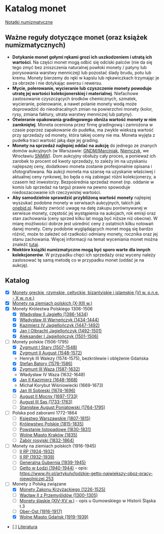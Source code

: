 
# Katalog monet

[Notatki numizmatyczne](https://numizmatyka.satola.net)

## Ważne reguły dotyczące monet (oraz książek numizmatycznych)
- **Dotykanie monet gołymi rękami grozi ich uszkodzeniem i utratą ich wartości**. Na części monet mogą odbić się odciski palców (nie da się tego zmyć bez zniszczenia naturalnej powłoki monety / patyny lub porysowania warstwy menniczej) lub pozostać ślady brudu, potu lub kremu. Monety bierzemy do ręki w kapslu lub rękawiczkach trzymając je za obrzeże i nie dotykając awersu i rewersu.
- **Mycie, polerowanie, wycieranie lub czyszczenie monety powoduje utratę jej wartości kolekcjonerskiej i materialnej**. Niefachowe zastosowanie czyszczących środków chemicznych, szmatek, wycieranie, polerowanie, a nawet polanie monety wodą może doprowadzić do nieodracalnych zmian na powierzchni monety (kolor, rysy, zmiana faktury, utrata warstwy menniczej lub patyny).
- **Otwieranie opakowania gradingowego obniża wartość monety w nim zamkniętej**. Moneta oceniona przez firmę gradingową i zamrożona w czasie poprzez zapakowanie do pudełka, ma zwykle wiekszą wartość przy sprzedaży od monety, która takiej oceny nie ma. Moneta wyjęta z pudełka traci wartość jaką daje jej grading.
- **Monety na sprzedaż najlepiej oddać na aukcję** do jednego ze znanych domów aukcyjnych (w Warszawie: [GNDM/Marciniak](https://marciniakaukcje.pl), [Niemczyk](https://niemczyk.pl/), we Wrocławiu [SNMW](https://snmw.pl/)). Dom aukcyjny obsłuży cały proces, a ponieważ ich zarobek to procent od kwoty sprzedaży, to zależy im na uzyskaniu najlepszej ceny, dodatkowo moneta zostanie profesjonalnie opisana i sfotografowana. Na aukcji moneta ma szansę na uzyskanie właściwej i aktualnej ceny rynkowej, bo będa o nią zabiegać różni kolekcjonerzy, a czasem też inwestorzy. Bezpośrednia sprzedaż monet (np. oddanie w komis lub sprzedaż na targu) prawie na pewno spowoduje niedoszacowanie ich rzeczywistej wartości.
- **Aby samodzielnie sprawdzić przybliżoną wartość monety** najlepiej wyszukać podobne monety w serwisach aukcyjnych, takich jak [onebid.pl](https://onebid.pl/pl). Należy zwrócić uwagę na datę zakupu porównywanej w serwisue monety, częstość jej wystąpienia na aukcjach, rok emisji oraz stan zachowania (ceny sprzed kilku lat mogą być niższe niż obecne). W miarę możliwości dobrze jest uśrednić ceny z ostatnich kilku notowań danej monety. Ceny podobnie wyglądających monet mogą się bardzo różnić, może to zależeć od rzadkości odmiany monety, rocznika oraz jej stanu zachowania. Więcej informacji na temat wyceniania monet można znaleźć [tutaj](https://www.youtube.com/watch?v=y3ImnHK4lhc).
- **Niektóre książki numizmatyczne mogą być sporo warte dla innych kolekcjonerów**. W przypadku chęci ich sprzedaży oraz wyceny należy zastosować tę samą metodę co w przypadku monet (oddać je na aukcję).

## Katalog

- [x] [Monety greckie, rzymskie, celtyckie, bizantyjskie i islamskie (VI w. p.n.e. - X w. n.e.)](./pages/k02.md)
- [x] [Monety na ziemiach polskich (X-XIII w.)](./pages/k03.md)
- [x] Monety Królestwa Polskiego 1306-1506
    - [x] [Władysław II Jagiełło (1386-1434)](./pages/k05.md)
    - [x] [Władysław III Warneńczyk (1434-1444)](./pages/k06.md)
    - [x] [Kazimierz IV Jagiellończyk (1447-1492)](./pages/k07.md)
    - [x] [Jan I Olbracht Jagiellończyk (1492-1501)](./pages/k08.md)
    - [x] [Aleksander I Jagiellończyk (1501-1506)](./pages/k09.md)
- [ ] Monety polskie (1506-1795)
    - [x] [Zygmunt I Stary (1507-1548)](./pages/k10.md)
    - [x] [Zygmunt II August (1548-1572)](./pages/k11.md)
    - Henryk III Walezy (1574-1575), bezkrólewie i oblężenie Gdańska
    - [x] [Stefan Batory (1576-1586)](./pages/k12.md)
    - [x] [Zygmunt III Waza (1587-1632)](./pages/k13.md)
    - Władysław IV Waza (1632-1648)
    - [x] [Jan II Kazimierz (1648-1668)](./pages/k14.md)
    - Michał Korybut Wiśniowiecki (1669-1673)
    - [x] [Jan III Sobieski (1674-1696)](./pages/k15.md)
    - [ ] [August II Mocny (1697-1733)]()
    - [ ] [August III Sas (1733-1763)]()
    - [ ] [Stanisław August Poniatowski (1764-1795)]()
- [ ] Polska pod zaborami 1772-1864
    - [ ] [Księstwo Warszawskie (1807-1815)]()
    - [ ] [Królewstwo Polskie (1815-1835)]()
    - [ ] [Powstanie listopadowe (1830-1831)]()
    - [ ] [Wolne Miasto Kraków (1835)]()
    - [ ] [Zabór rosyjski (1832-1864)]()
- [ ] Monety na ziemiach polskich (1916-1945)
    - [ ] [II RP (1924-1932)]()
    - [ ] [II RP (1932-1939)]()
    - [ ] [Generalna Gubernia (1939-1945)]()
    - [ ] [Getto w Łodzi (1940-1944)]() - opis: https://www.jhi.pl/artykuly/lodzkie-getto-najwiekszy-oboz-pracy-niewolniczej,253
- [ ] Monety z Polską związane
    - [x] [Monety Zakonu Krzyżackiego (1226-1525)](./pages/k01.md)
    - [ ] [Wacław II z Przemyślidów (1300-1305)]()
    - [ ] [Monety śląskie (XIV-XV w.)]() - opis u Gumowskiego w Historii Śląska t.3
    - [ ] [Ober-Ost (1916-1917)]()
    - [X] [Wolne Miasto Gdańsk (1919-1939)](./pages/k04.md)
- [.] [Literatura](../pages/Literatura.md)
